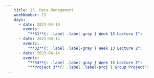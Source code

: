 ```yaml
---
    title: 13. Data Management
    weekNumber: 13
    days:
      - date: 2023-04-10
        events:
          "**31**{: .label .label-gray } Week 13 Lecture 1":
      - date: 2023-04-12
        events:
          "**32**{: .label .label-gray } Week 13 Lecture 2":
      - date: 2023-04-14
        events:
          "**33**{: .label .label-gray } Week 13 Lecture 3":
          "**Project 3**{: .label .label-proj } Group Project":          
---
```

